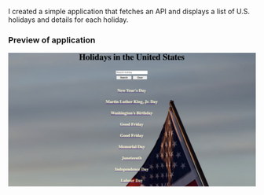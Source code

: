 I created a simple application that fetches an API and displays a list of U.S. holidays and details for each holiday. 

### Preview of application
![Image](src/preview.png)


